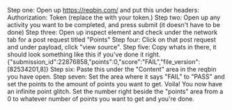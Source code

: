 Step one: Open up https://reqbin.com/ and put this under headers:
Authorization: Token <token> 
(replace the <token> with your token.)
Step two: Open up any activity you want to be completed, and press submit (it doesn't have to be done)
Step three: Open up inspect element and check under the network tab for a post request titled "Points"
Step four: Click on that post request and under payload, click "view source".
Step five: Copy whats in there, it should look something like this if you've done it right.
{"submission_id":22876858,"points":0,"score":"FAIL","file_version":[82534201,8]}
Step six: Paste this under the "Content" area in the reqbin you have open.
Step seven: Set the area where it says "FAIL" to "PASS" and set the points to the amount of points you want to get.
Voila! You now have an infinite point glitch. Set the number right beside the "points" area from a 0 to whatever number of points you want to get and you're done.

